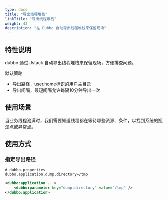 ```yaml
---
type: docs
title: "导出线程堆栈"
linkTitle: "导出线程堆栈"
weight: 43
description: "在 Dubbo 自动导出线程堆栈来保留现场"
---
```

## 特性说明
dubbo 通过 Jstack 自动导出线程堆栈来保留现场，方便排查问题。

默认策略

* 导出路径，user.home标识的用户主目录
* 导出间隔，最短间隔允许每隔10分钟导出一次

## 使用场景
当业务线程池满时，我们需要知道线程都在等待哪些资源、条件，以找到系统的瓶颈点或异常点。

## 使用方式
### 指定导出路径
```properties
# dubbo.properties
dubbo.application.dump.directory=/tmp
```

```xml
<dubbo:application ...>
    <dubbo:parameter key="dump.directory" value="/tmp" />
</dubbo:application>
```
